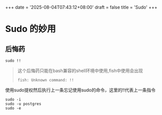 +++
date = '2025-08-04T07:43:12+08:00'
draft = false
title = 'Sudo'
+++
# Sudo 的妙用
## 后悔药
```
sudo !!
```
> 这个后悔药只能在bash兼容的shell环境中使用,fish中使用会出现
> ```
> fish: Unknown command: !!
> ```
使用sudo提权然后执行上一条忘记使用sudo的命令，这里的!!代表上一条指令

```
sudo -i
sudo -u postgres
sudo -e
```